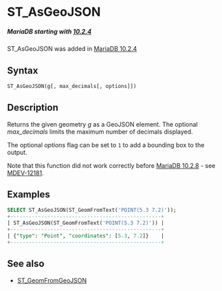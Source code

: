 # ST_AsGeoJSON

##### MariaDB starting with [10.2.4](/kb/en/mariadb-1024-release-notes/)

ST_AsGeoJSON was added in [MariaDB 10.2.4](/kb/en/mariadb-1024-release-notes/)

## Syntax

```sql
ST_AsGeoJSON(g[, max_decimals[, options]])
```

## Description

Returns the given geometry <em>g</em> as a GeoJSON element. The optional <em>max_decimals</em> limits the maximum number of decimals displayed.

The optional <em>options</em> flag can be set to `1` to add a bounding box to the output.

Note that this function did not work correctly before [MariaDB 10.2.8](/kb/en/mariadb-1028-release-notes/) - see [MDEV-12181](https://jira.mariadb.org/browse/MDEV-12181).

## Examples

```sql
SELECT ST_AsGeoJSON(ST_GeomFromText('POINT(5.3 7.2)'));
+-------------------------------------------------+
| ST_AsGeoJSON(ST_GeomFromText('POINT(5.3 7.2)')) |
+-------------------------------------------------+
| {"type": "Point", "coordinates": [5.3, 7.2]}    |
+-------------------------------------------------+
```

## See also

- [ST_GeomFromGeoJSON](/sql-statements-structure/geographic-geometric-features/geojson/st_geomfromgeojson)